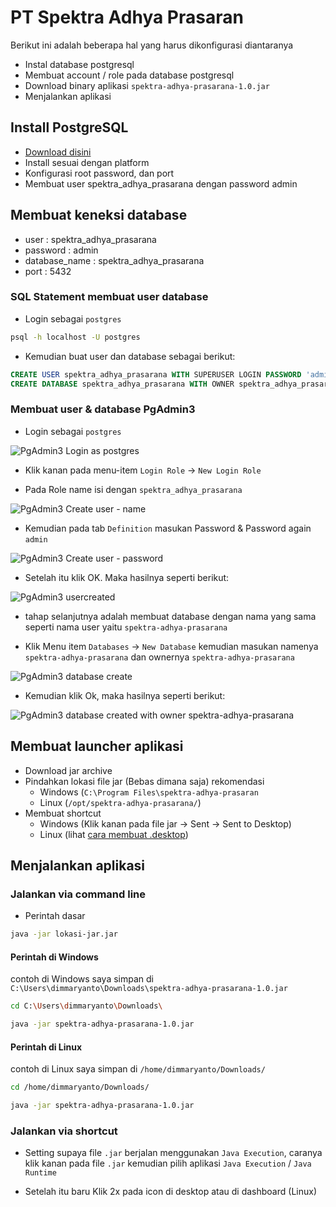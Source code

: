 # PT Spektra Adhya Prasaran

Berikut ini adalah beberapa hal yang harus dikonfigurasi diantaranya

* Instal database postgresql
* Membuat account / role pada database postgresql
* Download binary aplikasi ```spektra-adhya-prasarana-1.0.jar```
* Menjalankan aplikasi

## Install PostgreSQL

* [Download disini](https://www.postgresql.org/download/)
* Install sesuai dengan platform
* Konfigurasi root password, dan port
* Membuat user spektra_adhya_prasarana dengan password admin

## Membuat keneksi database

* user : spektra_adhya_prasarana
* password : admin
* database_name : spektra_adhya_prasarana
* port : 5432

### SQL Statement membuat user database

* Login sebagai ```postgres```

```bash
psql -h localhost -U postgres
```

* Kemudian buat user dan database sebagai berikut:

```sql
CREATE USER spektra_adhya_prasarana WITH SUPERUSER LOGIN PASSWORD 'admin';
CREATE DATABASE spektra_adhya_prasarana WITH OWNER spektra_adhya_prasarana;
```

### Membuat user & database PgAdmin3

* Login sebagai ```postgres```

![PgAdmin3 Login as postgres](/imgs/pgadmin3.png)

* Klik kanan pada menu-item ```Login Role``` -> ```New Login Role```

* Pada Role name isi dengan ```spektra_adhya_prasarana```

![PgAdmin3 Create user - name](/imgs/userdb-name.png)

* Kemudian pada tab ```Definition``` masukan Password & Password again ```admin```

![PgAdmin3 Create user - password](/imgs/userdb-password.png)

* Setelah itu klik OK. Maka hasilnya seperti berikut:

![PgAdmin3 usercreated](/imgs/usercreated.png)

* tahap selanjutnya adalah membuat database dengan nama yang sama seperti nama user yaitu ```spektra-adhya-prasarana```

* Klik Menu item ```Databases``` -> ```New Database``` kemudian masukan namenya ```spektra-adhya-prasarana``` dan ownernya ```spektra-adhya-prasarana```

![PgAdmin3 database create](/imgs/createdb.png)

* Kemudian klik Ok, maka hasilnya seperti berikut:

![PgAdmin3 database created with owner spektra-adhya-prasarana](/imgs/dbcreated.png)

## Membuat launcher aplikasi

* Download jar archive
* Pindahkan lokasi file jar (Bebas dimana saja) rekomendasi
  * Windows (```C:\Program Files\spektra-adhya-prasaran```
  * Linux (```/opt/spektra-adhya-prasarana/```)
* Membuat shortcut
  * Windows (Klik kanan pada file jar -> Sent -> Sent to Desktop)
  * Linux (lihat [cara membuat .desktop](http://dimmaryanto-blog.github.io/blog/linux/tips/desktop-entity-linux/))

## Menjalankan aplikasi

### Jalankan via command line

* Perintah dasar

```bash
java -jar lokasi-jar.jar
```

#### Perintah di Windows

contoh di Windows saya simpan di ```C:\Users\dimmaryanto\Downloads\spektra-adhya-prasarana-1.0.jar```

```bash
cd C:\Users\dimmaryanto\Downloads\

java -jar spektra-adhya-prasarana-1.0.jar
```

#### Perintah di Linux

contoh di Linux saya simpan di ```/home/dimmaryanto/Downloads/```

```bash
cd /home/dimmaryanto/Downloads/

java -jar spektra-adhya-prasarana-1.0.jar
```

### Jalankan via shortcut

* Setting supaya file ```.jar``` berjalan menggunakan ```Java Execution```, caranya klik kanan pada file ```.jar``` kemudian pilih aplikasi ```Java Execution``` / ```Java Runtime```

* Setelah itu baru Klik 2x pada icon di desktop atau di dashboard (Linux)
